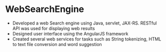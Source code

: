 # WebSearchEngine
- Developed a web Search engine using Java, servlet, JAX-RS. RESTful API was used for displaying web results
- Designed user interface using the AngularJS framework 
- Created several web services for tasks such as String tokenizing, HTML to text file conversion and word 
suggestion 
